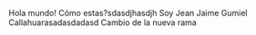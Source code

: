 Hola mundo!
Cómo estas?sdasdjhasdjh
Soy Jean Jaime Gumiel Callahuarasadasdadasd
Cambio de la nueva rama